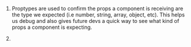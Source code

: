 1. Proptypes are used to confirm the props a component is receiving are the type we expected (i.e number, string, array, object, etc). 
    This helps us debug and also gives future devs a quick way to see what kind of props a component is expecting.

2. 
